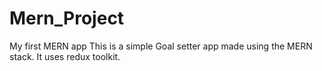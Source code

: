 # Mern_Project
My first MERN app
This is a simple Goal setter app made using the MERN stack. It uses redux toolkit.
